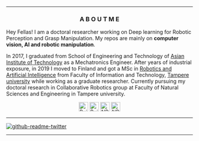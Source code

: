 <hr>
<h3 align="center"> A B O U T   M E </h3>

Hey Fellas! I am a doctoral researcher working on Deep learning for Robotic Perception and Grasp Manipulation. My repos are mainly on **computer vision, AI and robotic manipulation**. 

In 2017, I graduated from School of Engineering and Technology of [Asian Institute of Technology](https://set.ait.ac.th/) as a Mechatronics Engineer. After years of industrial exposure, in 2019 I moved to Finland and got a MSc in  [Robotics and Artificial Intelligence](https://www.tuni.fi/en/study-with-us/robotics-and-artificial-intelligence-information-technology#expander-trigger--field-degree-study-objectives) from Faculty of Information and Technology, [Tampere university](https://www.tuni.fi/en) while working as a graduate researcher. Currently pursuing my doctoral research in Collaborative Robotics group at Faculty of Natural Sciences and Engineering in Tampere university.  

<p align="center">
    <a href="https://www.linkedin.com/in/kulunuos"><img src="https://img.shields.io/badge/LinkedIn-282C34?logo=linkedin&logoColor=0077B5" height="25" alt="Build status"/></a>
    <a href="https://github.com/KulunuOS"><img src="https://img.shields.io/badge/-GitHub-181717?style=flat-square&logo=github&logoColor=white&link=https://github.com/minoveaz" height="25" alt="Build status"/></a>
    <a href="https://twitter.com/KulunuOS"><img src="https://img.shields.io/twitter/follow/KulunuOS?style=social" height="25" alt="NPM version"/></a>
    <a href="kulunuds@gmail.com"><img src="https://img.shields.io/badge/-kulunuds@gmail.com-c14438?style=flat-square&logo=Gmail&logoColor=white&link=kulunuds@gmail.com" height="25" alt="NPM version"/></a>
</p>

<hr>

[![github-readme-twitter](https://github-readme-twitter.gazf.vercel.app/api?id=KulunuOS&layout=wide&show_reply=off)](https://github.com/gazf/github-readme-twitter)

<hr>

